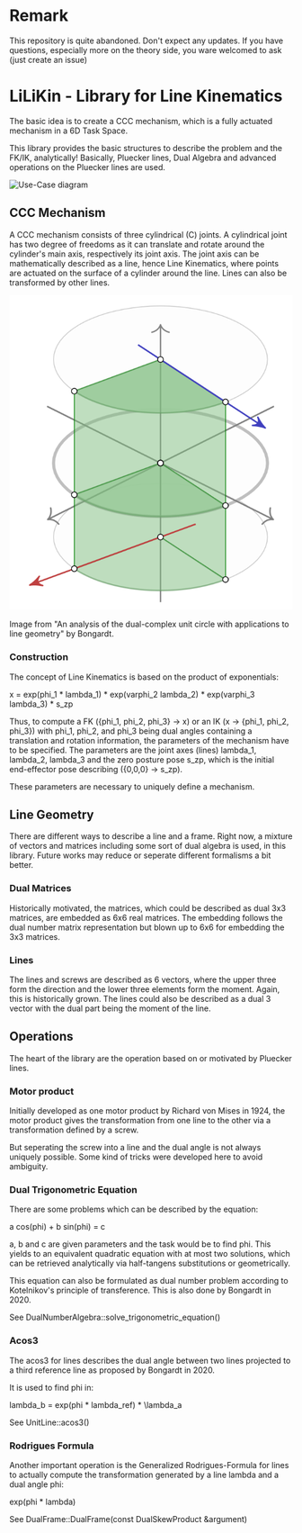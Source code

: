 # Remark

This repository is quite abandoned. Don't expect any updates. If you have questions, especially more on the theory side, you ware welcomed to ask (just create an issue)

# LiLiKin - Library for Line Kinematics

The basic idea is to create a CCC mechanism, which is a fully actuated mechanism in a 6D Task Space.

This library provides the basic structures to describe the problem and the FK/IK, analytically!
Basically, Pluecker lines, Dual Algebra and advanced operations on the Pluecker lines are used.

![Use-Case diagram](https://www.plantuml.com/plantuml/png/PP3RQeGm48RlynHpsLwi3o0YAv6rulPmqmV8wgmRIA9COW-KldidfXInWYJvvfj_O8u-A0gBDI9_zKXGpRFHlGfwSZaKnVODPGdAWvfdOV0Q84n0Uhm563HX7mqHJ-L6Wt3MPzrf1ry2-BkJX2eWI2dX4VkRSjhRUqwBH2Rb1UawaULEXz3WP37G9ppFIEjql-fDSX-K6ymkBWanBZcjUqFo21tdMOxeaz1sgNoQw5tHi2-VVilreWmyBVOITs96l91QwtKbleKGSN9nEApBu1yE9JJfmZTsaf1bd0Svu4T0D_W_s6wXO2NBk9-PThrP1XJjVoHJC_2neGdltRgAvfOSUTHYpGy0)

## CCC Mechanism

A CCC mechanism consists of three cylindrical (C) joints.
A cylindrical joint has two degree of freedoms
  as it can translate and rotate around the cylinder's main axis, respectively its joint axis.
The joint axis can be mathematically described as a line, hence Line Kinematics,
  where points are actuated on the surface of a cylinder around the line.
Lines can also be transformed by other lines.

![Vizualization of a line transformation](doc/images/cylinder.png)

Image from "An analysis of the dual-complex unit circle with applications to line geometry" by Bongardt.

### Construction

The concept of Line Kinematics is based on the product of exponentials:

x = exp(phi_1 * lambda_1) * exp(varphi_2 lambda_2) * exp(varphi_3 lambda_3) * s_zp

Thus, to compute a FK ({phi_1, phi_2, phi_3} -> x) or an IK (x -> {phi_1, phi_2, phi_3}) with phi_1, phi_2, and phi_3
  being dual angles containing a translation and rotation information,
  the parameters of the mechanism have to be specified.
The parameters are the joint axes (lines) lambda_1, lambda_2, lambda_3 and the zero posture pose s_zp,
  which is the initial end-effector pose describing ({0,0,0} -> s_zp).

These parameters are necessary to uniquely define a mechanism.
  
## Line Geometry

There are different ways to describe a line and a frame. 
Right now, a mixture of vectors and matrices including some sort of dual algebra is used, in this library.
Future works may reduce or seperate different formalisms a bit better. 

### Dual Matrices

Historically motivated, the matrices, 
  which could be described as dual 3x3 matrices,
  are embedded as 6x6 real matrices.
The embedding follows the dual number matrix representation but blown up to 6x6 for embedding the 3x3 matrices.

### Lines

The lines and screws are described as 6 vectors, 
  where the upper three form the direction and the lower three elements form the moment.
Again, this is historically grown.
The lines could also be described as a dual 3 vector with the dual part being the moment of the line.

## Operations

The heart of the library are the operation based on or motivated by Pluecker lines.

### Motor product

Initially developed as one motor product by Richard von Mises in 1924, the motor product gives
the transformation from one line to the other via a transformation defined by a screw.

But seperating the screw into a line and the dual angle is not always uniquely possible.
Some kind of tricks were developed here to avoid ambiguity.

### Dual Trigonometric Equation

There are some problems which can be described by the equation:

a cos(phi) + b sin(phi) = c

a, b and c are given parameters and the task would be to find phi.
This yields to an equivalent quadratic equation with at most two solutions, 
  which can be retrieved analytically via half-tangens substitutions
  or geometrically.
  
This equation can also be formulated as dual number problem according to
Kotelnikov's principle of transference. This is also done by Bongardt in 2020.
  
See DualNumberAlgebra::solve_trigonometric_equation()

### Acos3

The acos3 for lines describes the dual angle between two lines
  projected to a third reference line as proposed by Bongardt in 2020.

It is used to find phi in:

lambda_b = exp(phi * lambda_ref) * \lambda_a

See UnitLine::acos3()

### Rodrigues Formula

Another important operation is the Generalized Rodrigues-Formula for lines to actually compute the transformation
generated by a line lambda and a dual angle phi:

exp(phi * lambda)

See DualFrame::DualFrame(const DualSkewProduct &argument)
